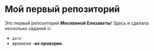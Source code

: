 # Мой первый репозиторий
Это первый репозиторий **Москвиной Елизаветы**!
Здесь я сделала несколько заданий о:
- `дате`
- _времени_
-**_их проверке._**